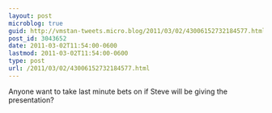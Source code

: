 ```yaml
---
layout: post
microblog: true
guid: http://vmstan-tweets.micro.blog/2011/03/02/43006152732184577.html
post_id: 3043652
date: 2011-03-02T11:54:00-0600
lastmod: 2011-03-02T11:54:00-0600
type: post
url: /2011/03/02/43006152732184577.html
---
```

Anyone want to take last minute bets on if Steve will be giving the presentation?
